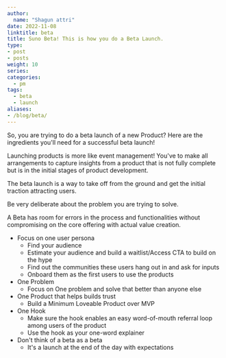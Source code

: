 ```yaml
---
author:
  name: "Shagun attri"
date: 2022-11-08
linktitle: beta
title: Suno Beta! This is how you do a Beta Launch.
type:
- post
- posts
weight: 10
series:
categories:
  - pm
tags:
  - beta
  - launch
aliases:
- /blog/beta/
---
```


So, you are trying to do a beta launch of a new Product? Here are the ingredients you'll need for a successful beta launch!

Launching products is more like event management! You've to make all arrangements to capture insights from a product that is not fully complete but is in the initial stages of product development.

The beta launch is a way to take off from the ground and get the initial traction attracting users.

Be very deliberate about the problem you are trying to solve.

A Beta has room for errors in the process and functionalities without compromising on the core offering with actual value creation.

- Focus on one user persona
  - Find your audience 
  - Estimate your audience and build a waitlist/Access CTA to build on the hype
  - Find out the communities these users hang out in and ask for inputs 
  - Onboard them as the first users to use the products 
- One Problem
  - Focus on One problem and solve that better than anyone else 
- One Product that helps builds trust
  - Build a Minimum Loveable Product over MVP
- One Hook
  - Make sure the hook enables an easy word-of-mouth referral loop among users of the product
  - Use the hook as your one-word explainer
- Don't think of a beta as a beta
  - It's a launch at the end of the day with expectations